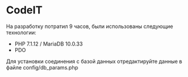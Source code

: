 # CodeIT
На разработку потратил 9 часов, были использованы следующие технологии:
* PHP 7.1.12 / MariaDB 10.0.33
* PDO

Для установки соединения с базой данных отредактируйте данные в файле config/db_params.php